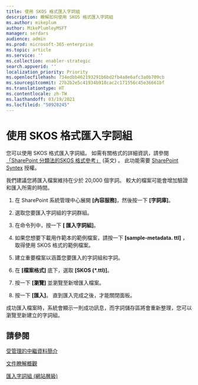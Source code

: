 ```yaml
---
title: 使用 SKOS 格式匯入字詞組
description: 瞭解如何使用 SKOS 格式匯入字詞組
ms.author: mikeplum
author: MikePlumleyMSFT
manager: serdars
audience: admin
ms.prod: microsoft-365-enterprise
ms.topic: article
ms.service: ''
ms.collection: enabler-strategic
search.appverid: ''
localization_priority: Priority
ms.openlocfilehash: 734edbb462193291b6bd2fb4a8e6afc3a0b709cb
ms.sourcegitcommit: 27b2b2e5c41934b918cac2c171556c45e36661bf
ms.translationtype: HT
ms.contentlocale: zh-TW
ms.lasthandoff: 03/19/2021
ms.locfileid: "50928245"
---
```

# <a name="import-a-term-set-using-a-skos-based-format"></a>使用 SKOS 格式匯入字詞組

您可以使用 SKOS 格式匯入字詞組。 如需有關格式的詳細資訊，請參閱[「SharePoint 分類法的SKOS 格式參考」](skos-format-reference.md) (英文) 。 此功能需要 [SharePoint Syntex](index.md) 授權。

我們建議您將匯入檔案維持在少於 20,000 個字詞。 較大的檔案可能會增加驗證和匯入所需的時間。

1. 在 SharePoint 系統管理中心展開 **[內容服務]**，然後按一下 **[字詞庫]**。

2. 選取您要匯入字詞組的字詞群組。

3. 在命令列中，按一下 **[ 匯入字詞組]**。
 
4.  如果您想要下載用作範本的範例檔案，請按一下 **[sample-metadata. ttl]** ，取得使用 SKOS 格式的範例檔案。
 
5.  建立重要檔案以涵蓋您要匯入的字詞組和字詞。

6.  在 **[檔案格式]** 底下，選取 **[SKOS (*.ttl)]**。

7.  按一下 **[瀏覽]** 並瀏覽至新增匯入檔案。

8.  按一下 **[匯入]**。 直到匯入完成之後，才能關閉面板。

成功匯入檔案時，系統會顯示一則成功訊息，而字詞儲存區將會重新整理，您可以瀏覽至新建立的字詞組。

## <a name="see-also"></a>請參閱

[受管理的中繼資料簡介](/sharepoint/managed-metadata)

[文件瞭解概觀](document-understanding-overview.md)

[匯入字詞組 (網站層級)](https://support.microsoft.com/office/168fbc86-7fce-4288-9a1f-b83fc3921c18)